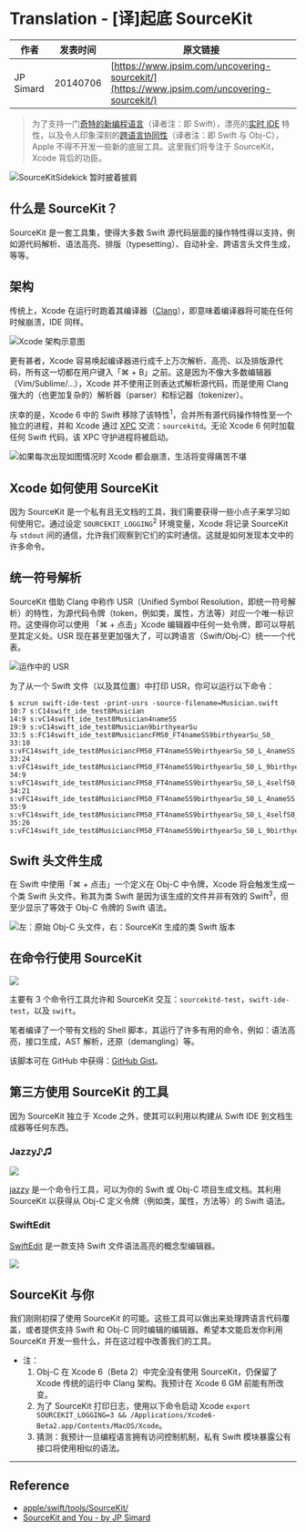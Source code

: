 # Translation - [译]起底 SourceKit

作者 | 发表时间 | 原文链接
--- | --- | ---
JP Simard | 20140706 | [https://www.jpsim.com/uncovering-sourcekit/](https://www.jpsim.com/uncovering-sourcekit/)

> 为了支持一门[奇特的新编程语言](http://developer.apple.com/swift)（译者注：即 Swift），漂亮的[实时 IDE](https://developer.apple.com/library/prerelease/ios/recipes/xcode_help-source_editor/ExploringandEvaluatingSwiftCodeinaPlayground/ExploringandEvaluatingSwiftCodeinaPlayground.html) 特性，以及令人印象深刻的[跨语言协同性](https://developer.apple.com/library/prerelease/ios/documentation/Swift/Conceptual/BuildingCocoaApps/InteractingWithObjective-CAPIs.html)（译者注：即 Swift 与 Obj-C），Apple 不得不开发一些新的底层工具。这里我们将专注于 SourceKit，Xcode 背后的功臣。

![SourceKitSidekick 暂时披着披肩](https://www.jpsim.com/images/posts/sidekick.jpg)

## 什么是 SourceKit？

SourceKit 是一套工具集，使得大多数 Swift 源代码层面的操作特性得以支持，例如源代码解析、语法高亮、排版（typesetting）、自动补全、跨语言头文件生成，等等。

## 架构

传统上，Xcode 在运行时跑着其编译器（[Clang](http://clang.llvm.org/)），即意味着编译器将可能在任何时候崩溃，IDE 同样。

![Xcode 架构示意图](https://www.jpsim.com/images/posts/house_of_cards.jpg)

更有甚者，Xcode 容易唤起编译器进行成千上万次解析、高亮、以及排版源代码，所有这一切都在用户键入「⌘ + B」之前。这是因为不像大多数编辑器（Vim/Sublime/...），Xcode 并不使用正则表达式解析源代码，而是使用 Clang 强大的（也更加复杂的）解析器（parser）和标记器（tokenizer）。

庆幸的是，Xcode 6 中的 Swift 移除了该特性<sup>1</sup>，合并所有源代码操作特性至一个独立的进程，并和 Xcode 通过 [XPC](https://developer.apple.com/library/mac/documentation/macosx/conceptual/bpsystemstartup/chapters/CreatingXPCServices.html) 交流：`sourcekitd`。无论 Xcode 6 何时加载任何 Swift 代码，该 XPC 守护进程将被启动。

![如果每次出现如图情况时 Xcode 都会崩溃，生活将变得痛苦不堪](https://www.jpsim.com/images/posts/sourcekit_terminated.jpg)

## Xcode 如何使用 SourceKit

因为 SourceKit 是一个私有且无文档的工具，我们需要获得一些小点子来学习如何使用它。通过设定 `SOURCEKIT_LOGGING`<sup>2</sup> 环境变量，Xcode 将记录 SourceKit 与 `stdout` 间的通信，允许我们观察到它们的实时通信。这就是如何发现本文中的许多命令。

## 统一符号解析

SourceKit 借助 Clang 中称作 USR（Unified Symbol Resolution，即统一符号解析）的特性，为源代码令牌（token，例如类，属性，方法等）对应一个唯一标识符。这使得你可以使用 「⌘ + 点击」Xcode 编辑器中任何一处令牌，即可以导航至其定义处。USR 现在甚至更加强大了，可以跨语言（Swift/Obj-C）统一一个代表。

![运作中的 USR](https://www.jpsim.com/images/posts/usr.jpg)

为了从一个 Swift 文件（以及其位置）中打印 USR，你可以运行以下命令： 

```
$ xcrun swift-ide-test -print-usrs -source-filename=Musician.swift
10:7 s:C14swift_ide_test8Musician
14:9 s:vC14swift_ide_test8Musician4nameSS
19:9 s:vC14swift_ide_test8Musician9birthyearSu
33:5 s:FC14swift_ide_test8MusiciancFMS0_FT4nameSS9birthyearSu_S0_
33:10 s:vFC14swift_ide_test8MusiciancFMS0_FT4nameSS9birthyearSu_S0_L_4nameSS
33:24 s:vFC14swift_ide_test8MusiciancFMS0_FT4nameSS9birthyearSu_S0_L_9birthyearSu
34:9 s:vFC14swift_ide_test8MusiciancFMS0_FT4nameSS9birthyearSu_S0_L_4selfS0_
34:21 s:vFC14swift_ide_test8MusiciancFMS0_FT4nameSS9birthyearSu_S0_L_4nameSS
35:9 s:vFC14swift_ide_test8MusiciancFMS0_FT4nameSS9birthyearSu_S0_L_4selfS0_
35:26 s:vFC14swift_ide_test8MusiciancFMS0_FT4nameSS9birthyearSu_S0_L_9birthyearSu
```

## Swift 头文件生成

在 Swift 中使用「⌘ + 点击」一个定义在 Obj-C 中令牌，Xcode 将会触发生成一个类 Swift 头文件。称其为类 Swift 是因为该生成的文件并非有效的 Swift<sup>3</sup>，但至少显示了等效于 Obj-C 令牌的 Swift 语法。

![左：原始 Obj-C 头文件，右：SourceKit 生成的类 Swift 版本](https://www.jpsim.com/images/posts/generated_swift_header.jpg)

## 在命令行使用 SourceKit

![](https://www.jpsim.com/images/posts/sourcekit_playground.jpg)

主要有 3 个命令行工具允许和 SourceKit 交互：`sourcekitd-test`，`swift-ide-test`，以及 `swift`。

笔者编译了一个带有文档的 Shell 脚本，其运行了许多有用的命令，例如：语法高亮，接口生成，AST 解析，还原（demangling）等。

该脚本可在 GitHub 中获得：[GitHub Gist](https://gist.github.com/jpsim/13971c81445219db1c63#file-sourcekit_playground-sh)。

## 第三方使用 SourceKit 的工具

因为 SourceKit 独立于 Xcode 之外，使其可以利用以构建从 Swift IDE 到文档生成器等任何东西。

### Jazzy♪♫

![](https://www.jpsim.com/images/posts/jazzy.jpg)

[jazzy](https://github.com/realm/jazzy) 是一个命令行工具，可以为你的 Swift 或 Obj-C 项目生成文档。其利用 SourceKit 以获得从 Obj-C 定义令牌（例如类，属性，方法等）的 Swift 语法。

### SwiftEdit

[SwiftEdit](https://github.com/jpsim/SwiftEdit) 是一款支持 Swift 文件语法高亮的概念型编辑器。

![](https://www.jpsim.com/images/posts/SwiftEdit.png)

## SourceKit 与你

我们刚刚初探了使用 SourceKit 的可能。这些工具可以做出来处理跨语言代码覆盖，或者提供支持 Swift 和 Obj-C 同时编辑的编辑器。希望本文能启发你利用 SourceKit 开发一些什么，并在这过程中改善我们的工具。

- 注：
  1. Obj-C 在 Xcode 6（Beta 2）中完全没有使用 SourceKit，仍保留了 Xcode 传统的运行中 Clang 架构。我预计在 Xcode 6 GM 前能有所改变。
  2. 为了 SourceKit 打印日志，使用以下命令启动 Xcode `export SOURCEKIT_LOGGING=3 && /Applications/Xcode6-Beta2.app/Contents/MacOS/Xcode`。
  3. 猜测：我预计一旦编程语言拥有访问控制机制，私有 Swift 模块暴露公有接口将使用相似的语法。

---

## Reference

- [apple/swift/tools/SourceKit/](https://github.com/apple/swift/tree/master/tools/SourceKit)
- [SourceKit and You - by JP Simard](https://academy.realm.io/posts/appbuilders-jp-simard-sourcekit/)
